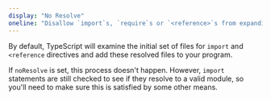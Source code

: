 ```yaml
---
display: "No Resolve"
oneline: "Disallow `import`s, `require`s or `<reference>`s from expanding the number of files TypeScript should add to a project."
---
```


By default, TypeScript will examine the initial set of files for `import` and `<reference` directives and add these resolved files to your program.

If `noResolve` is set, this process doesn't happen.
However, `import` statements are still checked to see if they resolve to a valid module, so you'll need to make sure this is satisfied by some other means.
